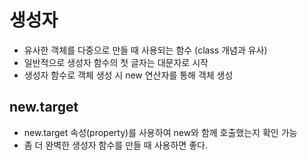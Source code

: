 # 생성자

- 유사한 객체를 다중으로 만들 때 사용되는 함수 (class 개념과 유사)
- 일반적으로 생성자 함수의 첫 글자는 대문자로 시작
- 생성자 함수로 객체 생성 시 new 연산자를 통해 객체 생성

## new.target

- new.target 속성(property)를 사용하여 new와 함께 호출했는지 확인 가능
- 좀 더 완벽한 생성자 함수를 만들 때 사용하면 좋다.